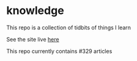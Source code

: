 # knowledge

This repo is a collection of tidbits of things I learn

See the site live [here](https://mark1626.github.io/knowledge/)

This repo currently contains #329 articles
